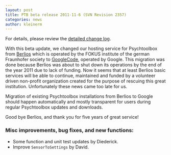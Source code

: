 ```yaml
---
layout: post
title: PTB beta release 2011-11-6 (SVN Revision 2357)
categories: news
author: kleinerm
---
```


For details, please review the [detailed change
log](http://code.google.com/p/psychtoolbox-3/source/detail?r=2357).

With this beta update, we changed our hosting service for Psychtoolbox
from [Berlios](http://www.berlios.de) which is operated by the FOKUS
institute of the german Fraunhofer society to
[GoogleCode](http://code.google.com), operated by Google. This migration
was done because Berlios was about to shut down its operations by the
end of the year 2011 due to lack of funding. Now it seems that at least
Berlios basic services will be able to continue, maintained and funded
by a volunteer driven non-profit organization created for the purpose of
rescuing this great institution. Unfortunately these news came too late
for us.

Migration of existing Psychtoolbox installations from Berlios to Google
should happen automatically and mostly transparent for users during
regular Psychtoolbox updates and downloads.

Good bye Berlios, and thank you for five years of great service!

### Misc improvements, bug fixes, and new functions:

-   Some function and unit test updates by Diederick.
-   Improve `SensorToSettings` by David.
